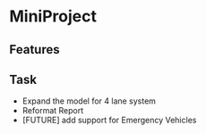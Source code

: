 # MiniProject

## Features


## Task
+ Expand the model for 4 lane system
+ Reformat Report
+ [FUTURE] add support for Emergency Vehicles

